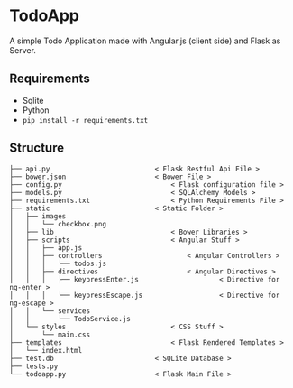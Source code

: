 TodoApp
=======

A simple Todo Application made with Angular.js (client side) and Flask as Server.

## Requirements
- Sqlite
- Python
- ``` pip install -r requirements.txt ```

## Structure
```
├── api.py							< Flask Restful Api File >
├── bower.json						< Bower File >
├── config.py							< Flask configuration file >
├── models.py							< SQLAlchemy Models >
├── requirements.txt					< Python Requirements File >
├── static							< Static Folder >
│   ├── images
│   │   └── checkbox.png
│   ├── lib								< Bower Libraries >
│   ├── scripts							< Angular Stuff >
│   │   ├── app.js
│   │   ├── controllers						< Angular Controllers >
│   │   │   └── todos.js
│   │   ├── directives						< Angular Directives >
│   │   │   ├── keypressEnter.js					< Directive for ng-enter >
│   │   │   └── keypressEscape.js					< Directive for ng-escape >
│   │   └── services
│   │       └── TodoService.js
│   └── styles							< CSS Stuff >
│       └── main.css
├── templates							< Flask Rendered Templates >
│   └── index.html						
├── test.db							< SQLite Database >
├── tests.py
└── todoapp.py						< Flask Main File >
```
